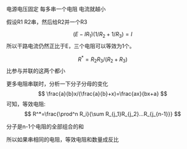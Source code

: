 电源电压固定 每多串一个电阻 电流就越小

假设R1 R2串，然后给R2并一个R3

$$
(E-IR_1)(1/R_2+1/R_3)=I
$$
所以干路电流仍然正比于E，三个电阻可以等效为1个。

$$
R^*=R_2R_3/(R_2+R_3)
$$
比参与并联的这两个都小


更多电阻串联时，分析一下分子分母的变化
$$
\frac{a}{b}x/(\frac{a}{b}+x)=\frac{ax}{bx+a}
$$
可知，等效电阻:
$$
R^*=\frac{\prod^n R_i}{\sum R_{j_1}R_{j_2}...R_{j_{n-1}}}
$$

分子是n-1个电阻的全部组合的和

所以如果串相同的电阻，等效电阻和数量成反比


